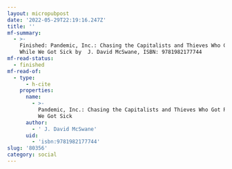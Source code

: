 ```yaml
---
layout: micropubpost
date: '2022-05-29T22:19:16.247Z'
title: ''
mf-summary:
  - >-
    Finished: Pandemic, Inc.: Chasing the Capitalists and Thieves Who Got Rich
    While We Got Sick by  J. David McSwane, ISBN: 9781982177744
mf-read-status:
  - finished
mf-read-of:
  - type:
      - h-cite
    properties:
      name:
        - >-
          Pandemic, Inc.: Chasing the Capitalists and Thieves Who Got Rich While
          We Got Sick
      author:
        - ' J. David McSwane'
      uid:
        - 'isbn:9781982177744'
slug: '80356'
category: social
---
```

